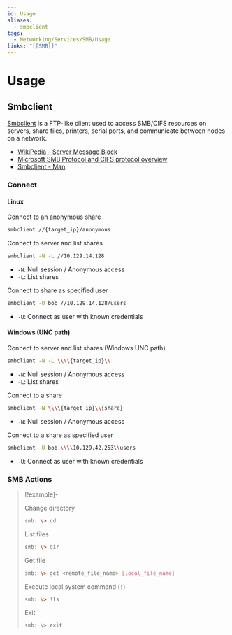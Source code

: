 ```yaml
---
id: Usage
aliases:
  - smbclient
tags:
  - Networking/Services/SMB/Usage
links: "[[SMB]]"
---
```


# Usage

## Smbclient

[Smbclient](https://www.samba.org/samba/docs/current/man-html/smbclient.1.html)
is a FTP-like client used to access SMB/CIFS resources on servers, share files,
printers, serial ports, and communicate between nodes on a network.

- [WikiPedia - Server Message Block](https://en.wikipedia.org/wiki/Server_Message_Block)
- [Microsoft SMB Protocol and CIFS protocol overview](https://learn.microsoft.com/en-us/windows/win32/fileio/microsoft-smb-protocol-and-cifs-protocol-overview)
- [Smbclient - Man](https://www.samba.org/samba/docs/current/man-html/smbclient.1.html)

<!-- Connect {{{-->
### Connect

#### Linux

Connect to an anonymous share

```sh
smbclient //{target_ip}/anonymous
```

Connect to server and list shares

```sh
smbclient -N -L //10.129.14.128
```

- `-N`: Null session / Anonymous access
- `-L`: List shares

Connect to share as specified user

```sh
smbclient -U bob //10.129.14.128/users
```

- `-U`: Connect as user with known credentials

#### Windows (UNC path)

Connect to server and list shares (Windows UNC path)

```sh
smbclient -N -L \\\\{target_ip}\\
```

- `-N`: Null session / Anonymous access
- `-L`: List shares

Connect to a share

```sh
smbclient -N \\\\{target_ip}\\{share}
```

- `-N`: Null session / Anonymous access

Connect to a share as specified user

```sh
smbclient -U bob \\\\10.129.42.253\\users
```

- `-U`: Connect as user with known credentials
<!-- }}} -->

<!-- SMB Actions {{{-->
### SMB Actions

> [!example]-
>
> Change directory
>
> ```sh
> smb: \> cd
> ```
>
> List files
>
> ```sh
> smb: \> dir
> ```
>
> Get file
>
> ```sh
> smb: \> get <remote_file_name> [local_file_name]
> ```
>
> Execute local system command (`!`)
>
> ```sh
> smb: \> !ls
> ```
>
> Exit
>
> ```
> smb: \> exit
> ```
<!-- }}} -->
